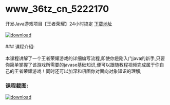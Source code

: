 # www_36tz_cn_5222170
开发Java游戏项目【王者荣耀】24小时搞定
[下载地址](http://www.36tz.cn/article/5222170 "下载地址")
<br/></br>[![download](http://36tz.cn/muke_img/2021_12_1-76-300x184.png "下载地址")](http://www.36tz.cn/article/5222170 "下载地址")
<br/></br>### 课程介绍:<br/></br>本课程讲解了一个王者荣耀游戏的详细编写流程,即使你是刚入门java的新手,只要你简单掌握了该游戏所需要的javase基础知识,便可以跟随教程视频完成属于你自己的王者荣耀游戏！同时还可以加深和巩固你对面向对象知识的理解;

### 课程截图:
[![download](http://36tz.cn/muke_img/2021_12_2-44.png "下载地址")](http://www.36tz.cn/article/5222170 "下载地址")
